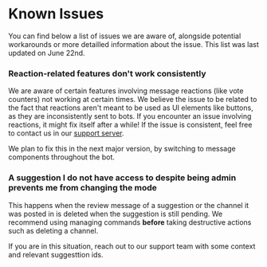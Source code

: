 # Known Issues
You can find below a list of issues we are aware of, alongside potential workarounds or more detailled information about the issue. This list was last updated on June 22nd.

### Reaction-related features don't work consistently
We are aware of certain features involving message reactions (like vote counters) not working at certain times. We believe the issue to be related to the fact that reactions aren't meant to be used as UI elements like buttons, as they are inconsistently sent to bots. If you encounter an issue involving reactions, it might fix itself after a while! If the issue is consistent, feel free to contact us in our [support server](https://suggester.js.org/support).

We plan to fix this in the next major version, by switching to message components throughout the bot.

### A suggestion I do not have access to despite being admin prevents me from changing the mode
This happens when the review message of a suggestion or the channel it was posted in is deleted when the suggestion is still pending. We recommend using managing commands **before** taking destructive actions such as deleting a channel.

If you are in this situation, reach out to our support team with some context and relevant suggesttion ids. 
